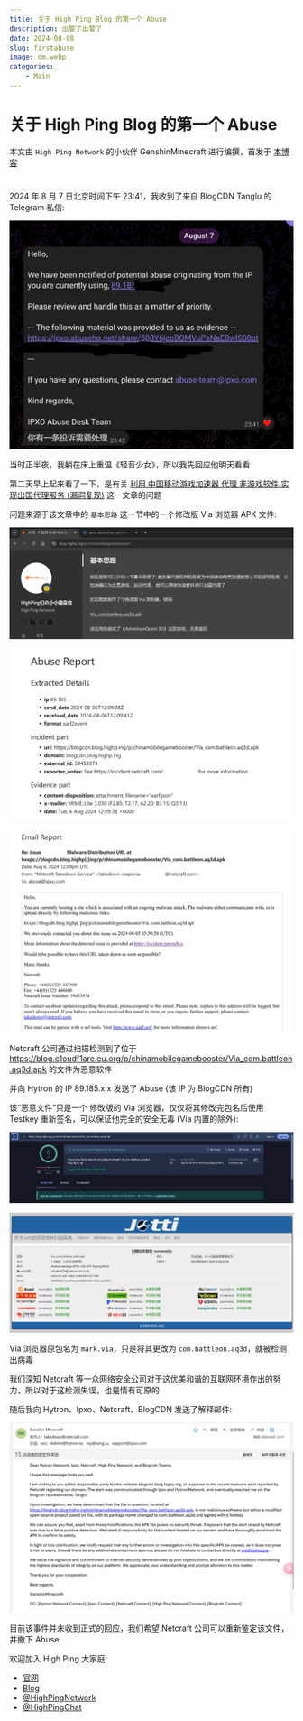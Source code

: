 ```yaml
---
title: 关于 High Ping Blog 的第一个 Abuse
description: 出警了出警了
date: 2024-08-08
slug: firstabuse
image: dm.webp
categories:
    - Main
---
```


# 关于 High Ping Blog 的第一个 Abuse

本文由 `High Ping Network` 的小伙伴 GenshinMinecraft 进行编撰，首发于 [本博客](https://blog.c1oudf1are.eu.org)

# 

2024 年 8 月 7 日北京时间下午 23:41，我收到了来自 BlogCDN Tanglu 的 Telegram 私信:

![](index/2024-08-08-15-06-31-image.png)

当时正半夜，我躺在床上重温《轻音少女》，所以我先回应他明天看看

第二天早上起来看了一下，是有关 [利用 中国移动游戏加速器 代理 非游戏软件 实现出国代理服务 (漏洞复现)](https://blog.c1oudf1are.eu.org/p/chinamobilegamebooster/) 这一文章的问题

问题来源于该文章中的 `基本思路` 这一节中的一个修改版 Via 浏览器 APK 文件:

![](index/2024-08-08-14-58-53-image.png)

![](index/1.png)

![](index/2.png)

Netcraft 公司通过扫描检测到了位于 <https://blog.c1oudf1are.eu.org/p/chinamobilegamebooster/Via_com.battleon.aq3d.apk> 的文件为恶意软件

并向 Hytron 的 IP 89.185.x.x 发送了 Abuse (该 IP 为 BlogCDN 所有)

该“恶意文件”只是一个 修改版的 Via 浏览器，仅仅将其修改完包名后使用 Testkey 重新签名，可以保证他完全的安全无毒 (Via 内置的除外):

![](index/2024-08-08-15-21-30-image.png)

![](index/2024-08-08-15-23-21-image.png)

Via 浏览器原包名为 `mark.via`，只是将其更改为 `com.battleon.aq3d`，就被检测出病毒

我们深知 Netcraft 等一众网络安全公司对于这优美和谐的互联网环境作出的努力，所以对于这检测失误，也是情有可原的

随后我向 Hytron、Ipxo、Netcraft、BlogCDN 发送了解释邮件:

![](index/2024-08-08-15-38-47-image.png)

目前该事件并未收到正式的回应，我们希望 Netcraft 公司可以重新鉴定该文件，并撤下 Abuse

欢迎加入 High Ping 大家庭:

- [官网](https://highp.ing)
- [Blog](https://blog.c1oudf1are.eu.org)
- [@HighPingNetwork](https://t.me/HighPingNetwork)
- [@HighPingChat](https://t.me/highpingchat)
